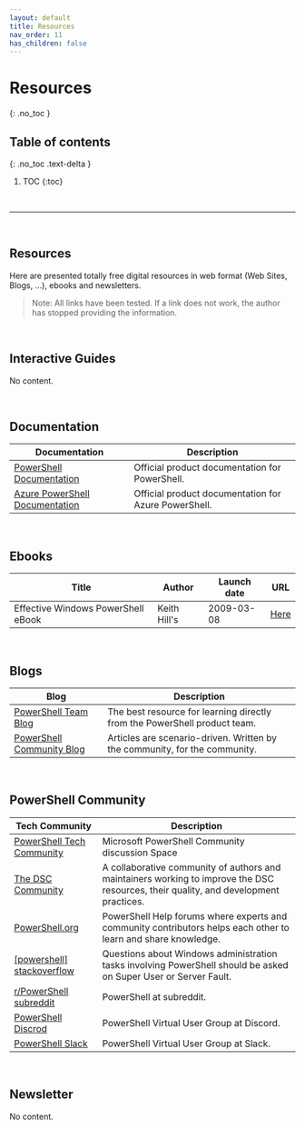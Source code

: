 ```yaml
---
layout: default
title: Resources
nav_order: 11
has_children: false
---
```


# Resources
{: .no_toc }


## Table of contents
{: .no_toc .text-delta }

1. TOC
{:toc}

<br/>

---

<br/>

## Resources

Here are presented totally free digital resources in web format (Web Sites, Blogs, ...), ebooks and newsletters.

> Note: All links have been tested. If a link does not work, the author has stopped providing the information.

<br/>

## Interactive Guides

No content.

<!-- 
| Topic | Guide |
| :---: | ---   | 
| - - - | - - - |

--> 


<br/>

## Documentation

<!-- No content. -->

| Documentation | Description |
| --- | --- | 
| [PowerShell Documentation](https://learn.microsoft.com/en-us/powershell/) | Official product documentation for PowerShell. |
| [Azure PowerShell Documentation](https://learn.microsoft.com/en-us/powershell/) | Official product documentation for Azure PowerShell. |

<br/>

## Ebooks

<!-- No content. -->

| Title | Author    | Launch date   | URL   |
| ---   | ---       | ---           | ---   | 
| Effective Windows PowerShell eBook | Keith Hill's | 2009-03-08 | [Here](https://onedrive.live.com/redir?resid=5A8D2641E0963A97!6929&authkey=!AJdUaNzW7L9yC18&ithint=file%2cpdf)| 



<br/>

## Blogs

| Blog | Description | 
| --- | --- | 
| [PowerShell Team Blog](https://devblogs.microsoft.com/powershell/) | The best resource for learning directly from the PowerShell product team. | 
| [PowerShell Community Blog](https://devblogs.microsoft.com/powershell-community/) | Articles are scenario-driven. Written by the community, for the community. |



<br/>

##  PowerShell Community

| Tech Community | Description | 
| --- | --- | 
| [PowerShell Tech Community](https://techcommunity.microsoft.com/t5/powershell/ct-p/WindowsPowerShell) |  Microsoft PowerShell Community discussion Space | 
| [The DSC Community](https://dsccommunity.org/) | A collaborative community of authors and maintainers working to improve the DSC resources, their quality, and development practices. |
| [PowerShell.org](https://forums.powershell.org/) |  PowerShell Help forums where experts and community contributors helps each other to learn and share knowledge. |
| [[powershell] stackoverflow](https://stackoverflow.com/questions/tagged/powershell) | Questions about Windows administration tasks involving PowerShell should be asked on Super User or Server Fault. |
| [r/PowerShell subreddit](https://www.reddit.com/r/PowerShell/?rdt=34094) | PowerShell at subreddit.  |
| [PowerShell Discrod](https://discord.com/invite/powershell) | PowerShell Virtual User Group at Discord. |
| [PowerShell Slack](https://powershell.slack.com/join/shared_invite/zt-11c5zb1qq-j2bbVD0x50sBwY1QTmYK~Q#/shared-invite/email) | PowerShell Virtual User Group at Slack. |




<br/>

## Newsletter

No content.

<!-- 
| Newsletter | Description | 
| --- | --- | 
|- - - | - - - | 
-->




<br/>
